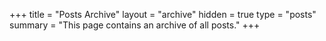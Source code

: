 +++
title = "Posts Archive"
layout =  "archive" 
hidden = true
type = "posts"
summary =  "This page contains an archive of all posts."
+++